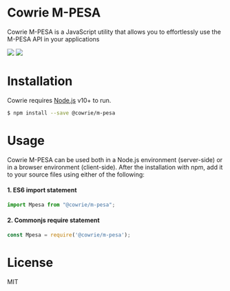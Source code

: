 # Cowrie M-PESA
Cowrie M-PESA is a JavaScript utility that allows you to effortlessly use the M-PESA API in your applications

![](https://github.com/cowrie-io/m-pesa/workflows/Release%20Pipeline/badge.svg) ![](https://github.com/cowrie-io/m-pesa/workflows/Test%20Pipeline/badge.svg)

# Installation
Cowrie requires [Node.js](https://nodejs.org/) v10+ to run.
```sh
$ npm install --save @cowrie/m-pesa
```

# Usage
Cowrie M-PESA can be used both in a Node.js environment (server-side) or in a browser environment (client-side). After the installation with npm, add it to your source files using either of the following:
#### 1. ES6 import statement
```javascript
import Mpesa from "@cowrie/m-pesa";
```

#### 2. Commonjs require statement
```javascript
const Mpesa = require('@cowrie/m-pesa');
```

# License
MIT
